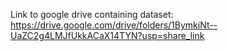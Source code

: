 Link to google drive containing dataset:
https://drive.google.com/drive/folders/1BymkiNt--UaZC2g4LMJfUkkACaX14TYN?usp=share_link
